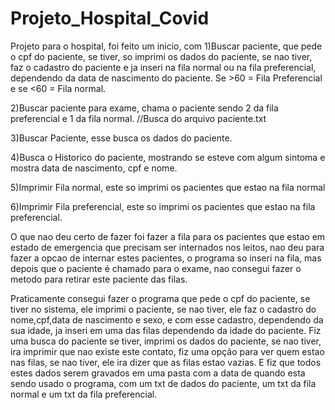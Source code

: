 # Projeto_Hospital_Covid
Projeto para o hospital, foi feito um inicio, com 
1)Buscar paciente, que pede o cpf do paciente, se tiver, so imprimi os dados do paciente, se nao tiver, faz o cadastro do paciente e
ja inseri na fila normal ou na fila preferencial, dependendo da data de nascimento do paciente. Se >60 = Fila Preferencial e se <60 = Fila normal. 

2)Buscar paciente para exame, chama o paciente sendo 2 da fila preferencial e 1 da fila normal. //Busca do arquivo paciente.txt

3)Buscar Paciente, esse busca os dados do paciente.

4)Busca o Historico do paciente,
mostrando se esteve com algum sintoma e mostra data de nascimento, cpf e nome. 

5)Imprimir Fila normal, este so imprimi os pacientes que estao na fila normal 

6)Imprimir Fila preferencial,
este so imprimi os pacientes que estao na fila preferencial.

O que nao deu certo de fazer foi fazer a fila para os pacientes que estao em estado de emergencia que precisam ser internados nos leitos, nao deu para fazer a opcao de internar 
estes pacientes, o programa so inseri na fila, mas depois que o paciente é chamado para o exame, nao consegui fazer o metodo para retirar este paciente das filas.

Praticamente consegui fazer o programa que pede o cpf do paciente, se tiver no sistema, ele imprimi o paciente, se nao tiver, ele faz o cadastro do nome,cpf,data de nascimento e sexo,
e com esse cadastro, dependendo da sua idade, ja inseri em uma das filas dependendo da idade do paciente. Fiz uma busca do paciente se tiver, imprimi os dados do paciente, se nao tiver, 
ira imprimir que nao existe este contato, fiz uma opção para ver quem estao nas filas, se nao tiver, ele ira dizer que as filas estao vazias. E fiz que todos estes dados serem gravados em 
uma pasta com a data de quando esta sendo usado o programa, com um txt de dados do paciente, um txt da fila normal e um txt da fila preferencial.
